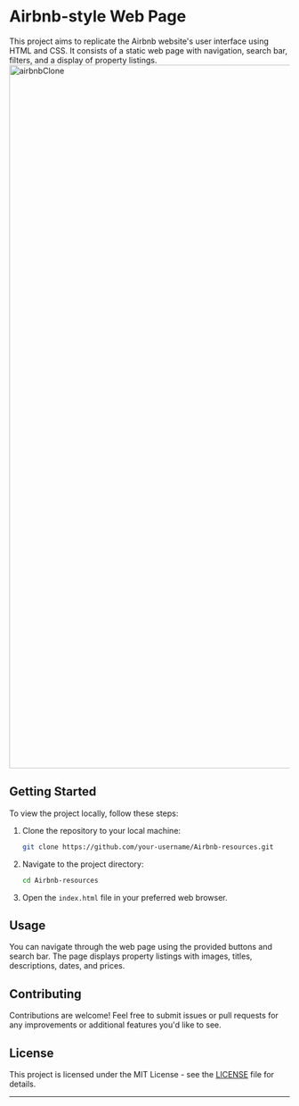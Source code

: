 # Airbnb-style Web Page

This project aims to replicate the Airbnb website's user interface using HTML and CSS. It consists of a static web page with navigation, search bar, filters, and a display of property listings.
<img width="1261" alt="airbnbClone" src="https://github.com/Atharvaapande/Airbnb-resources/assets/128508298/7866bbe5-114d-47a3-8e38-cb31f49a8577">


## Getting Started

To view the project locally, follow these steps:

1. Clone the repository to your local machine:

   ```bash
   git clone https://github.com/your-username/Airbnb-resources.git
   ```

2. Navigate to the project directory:

   ```bash
   cd Airbnb-resources
   ```

3. Open the `index.html` file in your preferred web browser.

## Usage

You can navigate through the web page using the provided buttons and search bar. The page displays property listings with images, titles, descriptions, dates, and prices.

## Contributing

Contributions are welcome! Feel free to submit issues or pull requests for any improvements or additional features you'd like to see.

## License

This project is licensed under the MIT License - see the [LICENSE](LICENSE) file for details.

---
